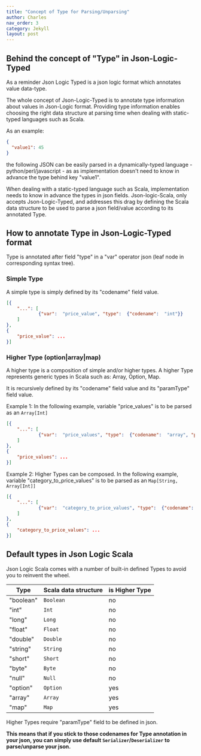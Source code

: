 ```yaml
---
title: "Concept of Type for Parsing/Unparsing"
author: Charles
nav_order: 3
category: Jekyll
layout: post
---
```


## Behind the concept of "Type" in Json-Logic-Typed

As a reminder Json Logic Typed is a json logic format which annotates value data-type.

The whole concept of Json-Logic-Typed is to annotate type information about values in Json-Logic format.
Providing type information enables choosing the right data structure at parsing time when dealing
with static-typed languages such as Scala.

As an example:
```json
{
  "value1": 45
}
```
the following JSON can be easily parsed in a dynamically-typed language - python/perl/javascript - as
as implementation doesn't need to know in advance the type behind key "value1".

When dealing with a static-typed language such as Scala, implementation needs to know in advance
the types in json fields.
Json-logic-Scala, only accepts Json-Logic-Typed, and addresses this drag by defining the Scala data structure
to be used to parse a json field/value according to its annotated Type.

## How to annotate Type in Json-Logic-Typed format
Type is annotated after field "type" in a "var" operator json (leaf node in corresponding syntax tree).

### Simple Type
A simple type is simply defined by its "codename" field value.
```json
[{
    "...": [
            {"var":  "price_value", "type":  {"codename":  "int"}}
    ]
},
{
    "price_value": ...
}]
```

### Higher Type (option|array|map)
A higher type is a composition of simple and/or higher types.
A higher Type represents generic types in Scala such as: Array, Option, Map.

It is recursively defined by its "codename" field value and its "paramType" field value.

Example 1:
In the following example, variable "price_values" is to be parsed as an `Array[Int]`
```json
[{
    "...": [
            {"var":  "price_values", "type":  {"codename":  "array", "paramType": {"codename":  "int"}}}
    ]
},
{
    "price_values": ...
}]
```

Example 2:
Higher Types can be composed.
In the following example, variable "category_to_price_values" is to be parsed as an `Map[String, Array[Int]]`
```json
[{
    "...": [
            {"var":  "category_to_price_values", "type":  {"codename":  "map", "paramType": {"codename":  "array", "paramType": {"codename":  "int"}}}}
    ]
},
{
    "category_to_price_values": ...
}]
```

## Default types in Json Logic Scala
Json Logic Scala comes with a number of built-in defined Types to avoid you to reinvent the wheel.

| Type  | Scala data structure  | is Higher Type    |
|---|---|---|
|   "boolean"   |    `Boolean`   |  no  |
|   "int"       |    `Int`       |  no  |
|   "long"      |    `Long`      |  no  |
|   "float"     |    `Float`     |  no  |
|   "double"    |    `Double`    |  no  |
|   "string"    |    `String`    |  no  |
|   "short"     |    `Short`     |  no  |
|   "byte"      |    `Byte`      |  no  |
|   "null"      |    `Null`      |  no  |
|   "option"     |    `Option`     |  yes  |
|   "array"      |    `Array`      |  yes  |
|   "map"      |    `Map`      |  yes  |

Higher Types require "paramType" field to be defined in json.

**This means that if you stick to those codenames for Type annotation in your json, you can simply use
default `Serializer`/`Deserializer` to parse/unparse your json.**

